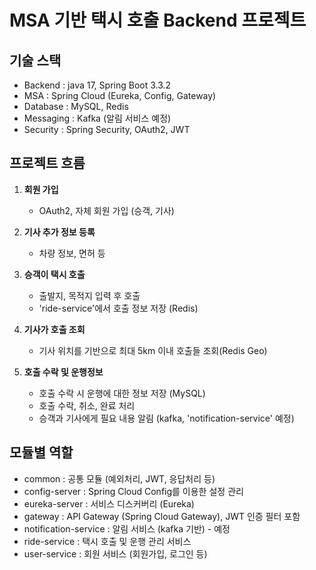 # MSA 기반 택시 호출 Backend 프로젝트
## 기술 스택
- Backend : java 17, Spring Boot 3.3.2
- MSA : Spring Cloud (Eureka, Config, Gateway)
- Database : MySQL, Redis
- Messaging : Kafka (알림 서비스 예정)
- Security : Spring Security, OAuth2, JWT



## 프로젝트 흐름
1. **회원 가입**
   - OAuth2, 자체 회원 가입 (승객, 기사)

2. **기사 추가 정보 등록**
   - 차량 정보, 면허 등

3. **승객이 택시 호출**
   - 출발지, 목적지 입력 후 호출
   - 'ride-service'에서 호출 정보 저장 (Redis)

4. **기사가 호출 조회**
   - 기사 위치를 기반으로 최대 5km 이내 호출들 조회(Redis Geo)

5. **호출 수락 및 운행정보**
   - 호출 수락 시 운행에 대한 정보 저장 (MySQL)
   - 호출 수락, 취소, 완료 처리
   - 승객과 기사에게 필요 내용 알림 (kafka, 'notification-service' 예정)



## 모듈별 역할
- common : 공통 모듈 (예외처리, JWT, 응답처리 등)
- config-server : Spring Cloud Config를 이용한 설정 관리
- eureka-server : 서비스 디스커버리 (Eureka)
- gateway : API Gateway (Spring Cloud Gateway), JWT 인증 필터 포함
- notification-service : 알림 서비스 (kafka 기반) - 예정
- ride-service : 택시 호출 및 운행 관리 서비스
- user-service : 회원 서비스 (회원가입, 로그인 등)
